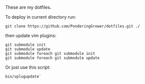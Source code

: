 These are my dotfiles.

To deploy in current directory run:

```
git clone https://github.com/PonderingGrower/dotfiles.git ./
```

then update vim plugins:

```
git submodule init
git submodule update
git submodule foreach git submodule init
git submodule foreach git submodule update
```
Or just use this script:
```
bin/vplugupdate`
````
